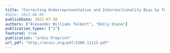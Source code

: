 ```yaml
---
title: "Correcting Underrepresentation and Intersectionality Bias by for Fair Classification"
#date: 2023-08-09
publishDate: 2023-07-30
authors: ["Alexander Williams Tolbert", "Emily Diana"]
publication_types: ["1"]
featured: true 
publication: "arXiv Preprint"
url_pdf: "http://arxiv.org/pdf/2306.11112.pdf"
---
```


